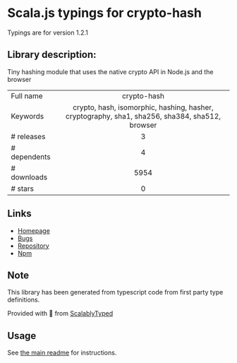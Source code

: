 
# Scala.js typings for crypto-hash

Typings are for version 1.2.1

## Library description:
Tiny hashing module that uses the native crypto API in Node.js and the browser

|                    |                 |
| ------------------ | :-------------: |
| Full name          | crypto-hash |
| Keywords           | crypto, hash, isomorphic, hashing, hasher, cryptography, sha1, sha256, sha384, sha512, browser |
| # releases         | 3 |
| # dependents       | 4 |
| # downloads        | 5954 |
| # stars            | 0 |

## Links
- [Homepage](https://github.com/sindresorhus/crypto-hash#readme)
- [Bugs](https://github.com/sindresorhus/crypto-hash/issues)
- [Repository](https://github.com/sindresorhus/crypto-hash)
- [Npm](https://www.npmjs.com/package/crypto-hash)
    


## Note
This library has been generated from typescript code from first party type definitions.

Provided with :purple_heart: from [ScalablyTyped](https://github.com/oyvindberg/ScalablyTyped)

## Usage
See [the main readme](../../readme.md) for instructions.


